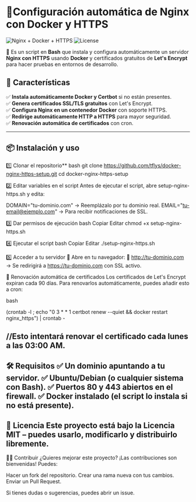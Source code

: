 # 🚀Configuración automática de Nginx con Docker y HTTPS

![Nginx + Docker + HTTPS](https://img.shields.io/badge/Nginx-Docker-009639?style=for-the-badge&logo=nginx)
![License](https://img.shields.io/github/license/tu-usuario/NginxShield?style=for-the-badge)

📢 Es un script en **Bash** que instala y configura automáticamente un servidor **Nginx con HTTPS** usando **Docker** y certificados gratuitos de **Let's Encrypt** para hacer pruebas en entornos de desarrollo.  

## 📌 Características

✅ **Instala automáticamente Docker y Certbot** si no están presentes.  
✅ **Genera certificados SSL/TLS gratuitos** con Let's Encrypt.  
✅ **Configura Nginx en un contenedor Docker** con soporte HTTPS.  
✅ **Redirige automáticamente HTTP a HTTPS** para mayor seguridad.  
✅ **Renovación automática de certificados** con cron.  

---

## 📦 Instalación y uso

1️⃣ Clonar el repositorio** 
bash
git clone https://github.com/tflys/docker-nginx-https-setup.git
cd docker-nginx-https-setup

2️⃣ Editar variables en el script
Antes de ejecutar el script, abre setup-nginx-https.sh y edita:

DOMAIN="tu-dominio.com" → Reemplázalo por tu dominio real.
EMAIL="tu-email@ejemplo.com" → Para recibir notificaciones de SSL.

3️⃣ Dar permisos de ejecución
bash
Copiar
Editar
chmod +x setup-nginx-https.sh

4️⃣ Ejecutar el script
bash
Copiar
Editar
./setup-nginx-https.sh

5️⃣ Acceder a tu servidor
📌 Abre en tu navegador:
🔗 http://tu-dominio.com → Se redirigirá a https://tu-dominio.com con SSL activo.

🔄 Renovación automática de certificados
Los certificados de Let's Encrypt expiran cada 90 días. Para renovarlos automáticamente, puedes añadir esto a cron:

bash

(crontab -l ; echo "0 3 * * 1 certbot renew --quiet && docker restart nginx_https") | crontab -

//Esto intentará renovar el certificado cada lunes a las 03:00 AM.
---
🛠 Requisitos
✅ Un dominio apuntando a tu servidor.
✅ Ubuntu/Debian (o cualquier sistema con Bash).
✅ Puertos 80 y 443 abiertos en el firewall.
✅ Docker instalado (el script lo instala si no está presente).
---
📜 Licencia
Este proyecto está bajo la Licencia MIT – puedes usarlo, modificarlo y distribuirlo libremente.
---
👨‍💻 Contribuir
¿Quieres mejorar este proyecto? ¡Las contribuciones son bienvenidas! Puedes:

Hacer un fork del repositorio.
Crear una rama nueva con tus cambios.
Enviar un Pull Request.

Si tienes dudas o sugerencias, puedes abrir un issue.
